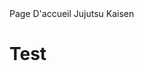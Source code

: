 <!DOCTYPE html>
<html lang="fr">
<head>
<meta charset="utf-8" />
<titre>Page D'accueil Jujutsu Kaisen</titre>
</head>
<body>
  <h1>Test</h1>
</body>
</html>
